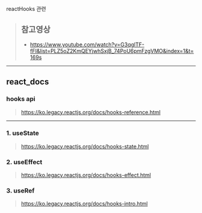 reactHooks 관련

> ## 참고영상
>
> - https://www.youtube.com/watch?v=G3qglTF-fFI&list=PLZ5oZ2KmQEYjwhSxjB_74PoU6pmFzgVMO&index=1&t=169s

---

## react_docs

### hooks api

> https://ko.legacy.reactjs.org/docs/hooks-reference.html

---

### 1. useState

> https://ko.legacy.reactjs.org/docs/hooks-state.html

### 2. useEffect

> https://ko.legacy.reactjs.org/docs/hooks-effect.html

### 3. useRef

> https://ko.legacy.reactjs.org/docs/hooks-intro.html
